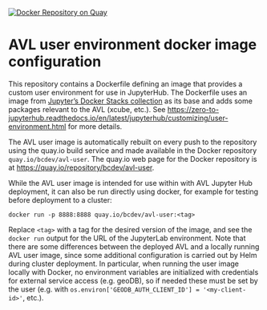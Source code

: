 [![Docker Repository on Quay](https://quay.io/repository/bcdev/avl-user/status "Docker Repository on Quay")](https://quay.io/repository/bcdev/avl-user)

# AVL user environment docker image configuration

This repository contains a Dockerfile defining an image that provides a custom
user environment for use in JupyterHub. The Dockerfile uses an image from
[Jupyter’s Docker Stacks collection](https://github.com/jupyter/docker-stacks)
as its base and adds some packages relevant to the AVL (xcube, etc.). See
<https://zero-to-jupyterhub.readthedocs.io/en/latest/jupyterhub/customizing/user-environment.html>
for more details.

The AVL user image is automatically rebuilt on every push to the repository
using the quay.io build service and made available in the Docker repository
`quay.io/bcdev/avl-user`. The quay.io web page for the Docker repository is at
<https://quay.io/repository/bcdev/avl-user>.

While the AVL user image is intended for use within with AVL Jupyter Hub
deployment, it can also be run directly using docker, for example for testing
before deployment to a cluster:

```
docker run -p 8888:8888 quay.io/bcdev/avl-user:<tag>
```

Replace `<tag>` with a tag for the desired version of the image, and see the
`docker run` output for the URL of the JupyterLab environment. Note that there
are some differences between the deployed AVL and a locally running AVL user
image, since some additional configuration is carried out by Helm during
cluster deployment. In particular, when running the user image locally with
Docker, no environment variables are initialized with credentials for external
service access (e.g. geoDB), so if needed these must be set by the user (e.g.
with `os.environ['GEODB_AUTH_CLIENT_ID'] = '<my-client-id>'`, etc.).
